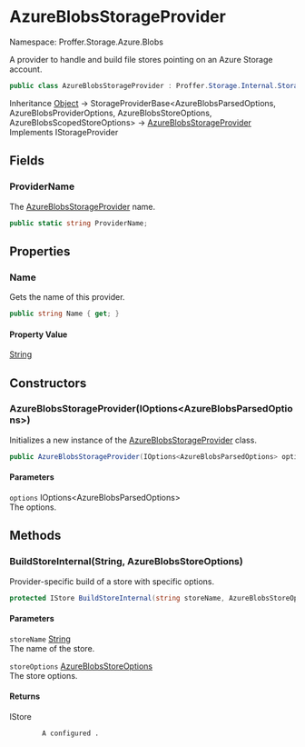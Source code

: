 # AzureBlobsStorageProvider

Namespace: Proffer.Storage.Azure.Blobs

A provider to handle and build file stores pointing on an Azure Storage account.

```csharp
public class AzureBlobsStorageProvider : Proffer.Storage.Internal.StorageProviderBase`4[[Proffer.Storage.Azure.Blobs.Configuration.AzureBlobsParsedOptions, Proffer.Storage.Azure.Blobs, Version=1.0.0.0, Culture=neutral, PublicKeyToken=null],[Proffer.Storage.Azure.Blobs.Configuration.AzureBlobsProviderOptions, Proffer.Storage.Azure.Blobs, Version=1.0.0.0, Culture=neutral, PublicKeyToken=null],[Proffer.Storage.Azure.Blobs.Configuration.AzureBlobsStoreOptions, Proffer.Storage.Azure.Blobs, Version=1.0.0.0, Culture=neutral, PublicKeyToken=null],[Proffer.Storage.Azure.Blobs.Configuration.AzureBlobsScopedStoreOptions, Proffer.Storage.Azure.Blobs, Version=1.0.0.0, Culture=neutral, PublicKeyToken=null]], Proffer.Storage.IStorageProvider
```

Inheritance [Object](https://docs.microsoft.com/en-us/dotnet/api/system.object) → StorageProviderBase&lt;AzureBlobsParsedOptions, AzureBlobsProviderOptions, AzureBlobsStoreOptions, AzureBlobsScopedStoreOptions&gt; → [AzureBlobsStorageProvider](./proffer.storage.azure.blobs.azureblobsstorageprovider.md)<br>
Implements IStorageProvider

## Fields

### **ProviderName**

The [AzureBlobsStorageProvider](./proffer.storage.azure.blobs.azureblobsstorageprovider.md) name.

```csharp
public static string ProviderName;
```

## Properties

### **Name**

Gets the name of this provider.

```csharp
public string Name { get; }
```

#### Property Value

[String](https://docs.microsoft.com/en-us/dotnet/api/system.string)<br>

## Constructors

### **AzureBlobsStorageProvider(IOptions&lt;AzureBlobsParsedOptions&gt;)**

Initializes a new instance of the [AzureBlobsStorageProvider](./proffer.storage.azure.blobs.azureblobsstorageprovider.md) class.

```csharp
public AzureBlobsStorageProvider(IOptions<AzureBlobsParsedOptions> options)
```

#### Parameters

`options` IOptions&lt;AzureBlobsParsedOptions&gt;<br>
The options.

## Methods

### **BuildStoreInternal(String, AzureBlobsStoreOptions)**

Provider-specific build of a store with specific options.

```csharp
protected IStore BuildStoreInternal(string storeName, AzureBlobsStoreOptions storeOptions)
```

#### Parameters

`storeName` [String](https://docs.microsoft.com/en-us/dotnet/api/system.string)<br>
The name of the store.

`storeOptions` [AzureBlobsStoreOptions](./proffer.storage.azure.blobs.configuration.azureblobsstoreoptions.md)<br>
The store options.

#### Returns

IStore<br>

            A configured .
